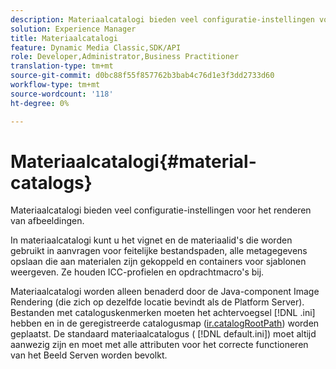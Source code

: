 ```yaml
---
description: Materiaalcatalogi bieden veel configuratie-instellingen voor het renderen van afbeeldingen.
solution: Experience Manager
title: Materiaalcatalogi
feature: Dynamic Media Classic,SDK/API
role: Developer,Administrator,Business Practitioner
translation-type: tm+mt
source-git-commit: d0bc88f55f857762b3bab4c76d1e3f3dd2733d60
workflow-type: tm+mt
source-wordcount: '118'
ht-degree: 0%

---
```



# Materiaalcatalogi{#material-catalogs}

Materiaalcatalogi bieden veel configuratie-instellingen voor het renderen van afbeeldingen.

In materiaalcatalogi kunt u het vignet en de materiaalid&#39;s die worden gebruikt in aanvragen voor feitelijke bestandspaden, alle metagegevens opslaan die aan materialen zijn gekoppeld en containers voor sjablonen weergeven. Ze houden ICC-profielen en opdrachtmacro&#39;s bij.

Materiaalcatalogi worden alleen benaderd door de Java-component Image Rendering (die zich op dezelfde locatie bevindt als de Platform Server). Bestanden met cataloguskenmerken moeten het achtervoegsel [!DNL .ini] hebben en in de geregistreerde catalogusmap ([ir.catalogRootPath](../../../../../../ir-api/server-admin/image-rendering-api-ref/c-ir-server-administration/c-ir-configuration-settings-reference/c-ir-catalog-folder.md#concept-1c1d308112054bb99e3895c3fb8ca5f7)) worden geplaatst. De standaard materiaalcatalogus ( [!DNL default.ini]) moet altijd aanwezig zijn en moet met alle attributen voor het correcte functioneren van het Beeld Serven worden bevolkt.
